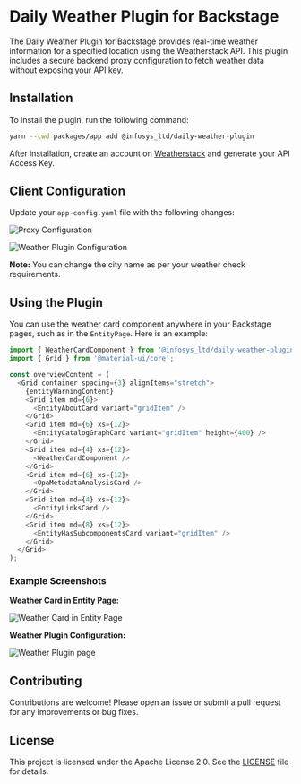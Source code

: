# Daily Weather Plugin for Backstage

The Daily Weather Plugin for Backstage provides real-time weather information for a specified location using the Weatherstack API. This plugin includes a secure backend proxy configuration to fetch weather data without exposing your API key.

## Installation

To install the plugin, run the following command:

```bash
yarn --cwd packages/app add @infosys_ltd/daily-weather-plugin
```

After installation, create an account on [Weatherstack](https://weatherstack.com/) and generate your API Access Key.

## Client Configuration

Update your `app-config.yaml` file with the following changes:

![Proxy Configuration](https://github.com/Infosys/daily-weather-plugin/blob/main/plugins/weather/src/docs/proxyconfig.png)

![Weather Plugin Configuration](https://github.com/Infosys/daily-weather-plugin/blob/main/plugins/weather/src/docs/weathepluginconfig.png)

**Note:** You can change the city name as per your weather check requirements.

## Using the Plugin

You can use the weather card component anywhere in your Backstage pages, such as in the `EntityPage`. Here is an example:

```typescript
import { WeatherCardComponent } from '@infosys_ltd/daily-weather-plugin';
import { Grid } from '@material-ui/core';

const overviewContent = (
  <Grid container spacing={3} alignItems="stretch">
    {entityWarningContent}
    <Grid item md={6}>
      <EntityAboutCard variant="gridItem" />
    </Grid>
    <Grid item md={6} xs={12}>
      <EntityCatalogGraphCard variant="gridItem" height={400} />
    </Grid>
    <Grid item md={4} xs={12}>
      <WeatherCardComponent />
    </Grid>
    <Grid item md={6} xs={12}>
      <OpaMetadataAnalysisCard />
    </Grid>
    <Grid item md={4} xs={12}>
      <EntityLinksCard />
    </Grid>
    <Grid item md={8} xs={12}>
      <EntityHasSubcomponentsCard variant="gridItem" />
    </Grid>
  </Grid>
);
```

### Example Screenshots

**Weather Card in Entity Page:**

![Weather Card in Entity Page](https://github.com/Infosys/daily-weather-plugin/blob/main/plugins/weather/src/docs/weathercardentity.png)

**Weather Plugin Configuration:**

![Weather Plugin page](https://github.com/Infosys/daily-weather-plugin/blob/main/plugins/weather/src/docs/weatherplugin.png)

## Contributing

Contributions are welcome! Please open an issue or submit a pull request for any improvements or bug fixes.

## License

This project is licensed under the Apache License 2.0. See the [LICENSE](LICENSE) file for details.

